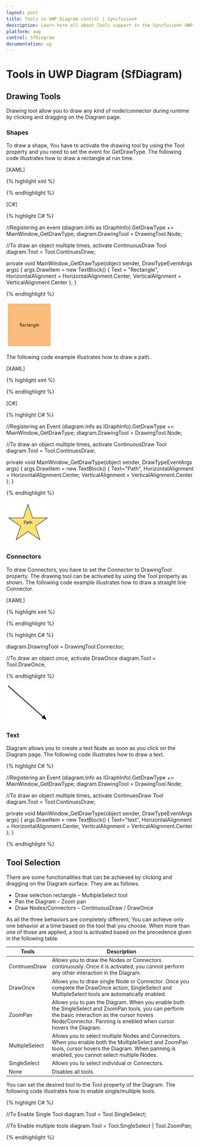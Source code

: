 ```yaml
---
layout: post
title: Tools in UWP Diagram control | Syncfusion®
description: Learn here all about Tools support in the Syncfusion® UWP Diagram (SfDiagram) control and more.      
platform: uwp
control: SfDiagram
documentation: ug
---
```


# Tools in UWP Diagram (SfDiagram)

## Drawing Tools

Drawing tool allow you to draw any kind of node/connector during runtime by clicking and dragging on the Diagram page.

### Shapes

To draw a shape, You have to activate the drawing tool by using the Tool property and you need to set the event for GetDrawType. The following code illustrates how to draw a rectangle at run time.

[XAML]

{% highlight xml %}

<Style TargetType="Path" x:Key="shapestyle">
  <Setter Property="Fill" Value="#fcbc7c"></Setter>
    <Setter Property="Stroke" Value="#f89b4c"/>
    <Setter Property="Stretch" Value="Fill"></Setter>
</Style>

<Style TargetType="{x:Type diagram:Node}">
  <Setter Property="Shape">
    <Setter.Value>
      <RectangleGeometry Rect="10,10,10,10"/>
    </Setter.Value>
  </Setter>
  <Setter Property="ShapeStyle" Value="{StaticResource shapestyle}"></Setter>
</Style>

{% endhighlight %}

[C#]

{% highlight C# %}

//Registering an event
(diagram.Info as IGraphInfo).GetDrawType += MainWindow_GetDrawType;
diagram.DrawingTool = DrawingTool.Node;

//To draw an object multiple times, activate ContinuousDraw Tool
diagram.Tool = Tool.ContinuesDraw;

private void MainWindow_GetDrawType(object sender, DrawTypeEventArgs args)
{
	args.DrawItem = new TextBlock()
	{
		Text = "Rectangle",
		HorizontalAlignment = HorizontalAlignment.Center,
		VerticalAlignment = VerticalAlignment.Center
	};
}

{% endhighlight %}

![Draw node using drawing tool](Tools_images/Tools_img1.jpeg)

The following code example illustrates how to draw a path.

[XAML]

{% highlight xml %}

<Style TargetType="Path" x:Key="shapestyle">
  <Setter Property="Fill" Value="#fbe172"></Setter>
  <Setter Property="Stroke" Value="Black"/>
  <Setter Property="Stretch" Value="Fill"></Setter>
</Style>

<Style TargetType="{x:Type diagram:Node}">
  <Setter Property="Shape" Value="M13.560 67.524 L 21.941 41.731 L 0.000 25.790 L
                                  27.120 25.790 L 35.501 0.000 L 43.882 25.790 L 71.000 
                                  25.790 L 49.061 41.731 L 57.441 67.524 L 35.501 
                                  51.583 z"></Setter>
 <Setter Property="ShapeStyle" Value="{StaticResource shapestyle}"></Setter>
</Style>

{% endhighlight %}

[C#]

{% highlight C# %}

//Registering an Event
(diagram.Info as IGraphInfo).GetDrawType += MainWindow_GetDrawType;
diagram.DrawingTool = DrawingTool.Node;

//To draw an object multiple times, activate ContinuousDraw Tool
diagram.Tool = Tool.ContinuesDraw;

private void MainWindow_GetDrawType(object sender, DrawTypeEventArgs args)
{
	args.DrawItem = new TextBlock()
	{
		Text="Path",
		HorizontalAlignment = HorizontalAlignment.Center,
		VerticalAlignment = VerticalAlignment.Center
	};
}

{% endhighlight %}

![Draw start using drawing tool](Tools_images/Tools_img2.jpeg)

### Connectors

To draw Connectors, you have to set the Connector to DrawingTool property. The drawing tool can be activated by using the Tool property as shown. The following code example illustrates how to draw a straight line Connector.

[XAML]

{% highlight xml %}

<Style x:Key="decoratorstyle" TargetType="Path">
  <Setter Property="Stroke" Value="Black" />
  <Setter Property="Fill" Value="Black" />
  <Setter Property="StrokeThickness" Value="1" />
</Style>

<Style TargetType="Path" x:Key="connectorstyle">
  <Setter Property="Stroke" Value="Black"></Setter>
  <Setter Property="StrokeThickness" Value="2"></Setter>
</Style>

<Style TargetType="{x:Type diagram:Connector}">
  <Setter Property="TargetDecoratorStyle" Value="{StaticResource decoratorstyle1}"/>
  <Setter Property="ConnectorGeometryStyle" Value="{StaticResource connectorstyle}"/>
</Style>

{% endhighlight %}

{% highlight C# %}

diagram.DrawingTool = DrawingTool.Connector;

//To draw an object once, activate DrawOnce
diagram.Tool = Tool.DrawOnce;

{% endhighlight %}

![Connect nodes using drawing tool](Tools_images/Tools_img3.jpg)

### Text

Diagram allows you to create a text Node as soon as you click on the Diagram page. The following code illustrates how to draw a text.

{% highlight C# %}

//Registering an Event
(diagram.Info as IGraphInfo).GetDrawType += MainWindow_GetDrawType;
diagram.DrawingTool = DrawingTool.Node;

//To draw an object multiple times, activate ContinuesDraw Tool
diagram.Tool = Tool.ContinuesDraw;

private void MainWindow_GetDrawType(object sender, DrawTypeEventArgs args)
{
	args.DrawItem = new TextBlock()
	{
		Text="text",
		HorizontalAlignment = HorizontalAlignment.Center,
		VerticalAlignment = VerticalAlignment.Center
	};
}

{% endhighlight %}

## Tool Selection

There are some functionalities that can be achieved by clicking and dragging on the Diagram surface. They are as follows.

* Draw selection rectangle – MultipleSelect tool
* Pan the Diagram – Zoom pan
* Draw Nodes/Connectors – ContinuousDraw / DrawOnce

As all the three behaviors are completely different, You can achieve only one behavior at a time based on the tool that you choose. When more than one of those are applied, a tool is activated based on the precedence given in the following table.

| Tools | Description |
|---|---|
| ContinuesDraw | Allows you to draw the Nodes or Connectors continuously. Once it is activated, you cannot perform any other interaction in the Diagram. |
| DrawOnce | Allows you to draw single Node or Connector. Once you complete the DrawOnce action, SingleSelect and MultipleSelect tools are automatically enabled. |
| ZoomPan | Allows you to pan the Diagram. When you enable both the SingleSelect and ZoomPan tools, you can perform the basic interaction as the cursor hovers Node/Connector. Panning is enebled when cursor hovers the Diagram. |
| MultipleSelect | Allows you to select multiple Nodes and Connectors. When you enable both the MultipleSelect and ZoomPan tools, cursor hovers the Diagram. When panning is enabled, you cannot select multiple Nodes. |
| SingleSelect | Allows you to select individual or Connectors. |
| None | Disables all tools. |

You can set the desired tool to the Tool property of the Diagram. The following code illustrates how to enable single/multiple tools.

{% highlight C# %}

//To Enable Single Tool
diagram.Tool = Tool.SingleSelect;

//To Enable multiple tools
diagram.Tool = Tool.SingleSelect | Tool.ZoomPan; 
 
{% endhighlight %}
